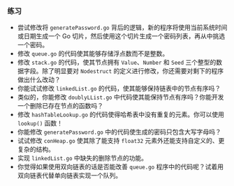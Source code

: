 ### 练习

* 尝试修改将 `generatePassword.go` 背后的逻辑，新的程序将使用当前系统时间或日期生成一个 Go 切片，然后使用这个切片生成一个密码列表，再从中挑选一个密码。
* 修改 `queue.go` 的代码使其能够存储浮点数而不是整数。
* 修改 `stack.go` 的代码，使其节点拥有 `Value`、`Number` 和 `Seed` 三个整型的数据字段。除了明显要对 `Nodestruct` 的定义进行修改，你还需要对剩下的程序做出什么改动？
* 你能试试修改 `linkedList.go` 的代码，使其能够保持链表中的节点有序吗？
* 类似的，你能修改 `doublyLList.go` 中代码使其能保持节点有序吗？你能开发一个删除已存在节点的函数吗？
* 修改 `hashTableLookup.go` 的代码使得哈希表中没有重复的元素。你可以使用 `lookup()` 函数！
* 你能修改 `generatePassword.go` 中的代码使生成的密码只包含大写字母吗？
* 试试修改 `conHeap.go` 使其除了能支持 `float32` 元素外还能支持自定义的、更复杂的结构。
* 实现 `linkedList.go` 中缺失的删除节点的功能。
* 你觉得如果使用双向链表的话是否能改善 `queue.go` 程序中的代码呢？试着用双向链表代替单向链表实现一个队列。